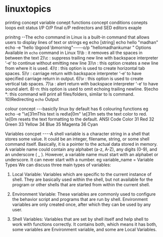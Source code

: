 # linuxtopics
printing concept
variable conept
functions concept
conditions conepts
loops
exit status
I/P
O/P
final o/P
redirectors and 
SED editors
exaple


prinitng --The echo command in Linux is a built-in command that allows users to display lines of text or strings
eg echo [string]
   echo hello "madhan"
echo -e "hello \bgood  \bmorning"-----o/p "hellomadhankumar "
Options Available in `echo` command in Linux
1)\b : it removes all the spaces in between the text
2)\c : suppress trailing new line with backspace interpreter ‘-e‘ to continue without emitting new line
3)\n : this option creates a new line from where it is used.
4)\t : this option is used to create horizontal tab spaces.
5)\r : carriage return with backspace interpreter ‘-e‘ to have specified carriage return in output.
6)\v : this option is used to create vertical tab spaces.
7)\a : alert return with backspace interpreter ‘-e‘ to have sound alert.
8)-n: this option is used to omit echoing trailing newline.
9)echo *: this command will print all files/folders, similar to ls command.
10)Redirecting `echo` Output

colour concept ---basiclly linux by default has 6 colouring functions 
eg  echo -e "\e[31mThis text is red\e[0m"
\e[31m sets the text color to red.
\e[0m resets the text formatting to the default.
ANSI Code	Color
31        	Red
32	        Green
33	       Yellow
34	         Blue
35	         Magenta
36	          Cyan

Variables concpet ----A shell variable is a character string in a shell that stores some value. It could be an integer, filename, string, or some shell command itself. Basically, it is a pointer to the actual data stored in memory.
A variable name could contain any alphabet (a-z, A-Z), any digits (0-9), and an underscore ( _ ). However, a variable name must start with an alphabet or underscore. It can never start with a number.
eg variable_name = <variable data>
Variable Types
We can discuss three main types of variables:

1) Local Variable:
   Variables which are specific to the current instance of shell. They are basically used within the shell, but not available for the program or other shells that are started from within the current shell.

2) Environment Variable:
   These variables are commonly used to configure the behavior script and programs that are run by shell. Environment variables are only created once, after which they can be used by any user.

3) Shell Variables:
   Variables that are set by shell itself and help shell to work with functions correctly. It contains both, which means it has both, some variables are Environment variable, and some are Local Variables.